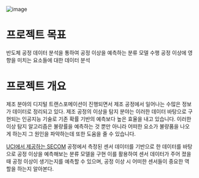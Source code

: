 ![image](https://user-images.githubusercontent.com/82854823/135168977-813ca642-1140-4431-b374-7bf8094b67d0.png)

# 프로젝트 목표

반도체 공정 데이터 분석을 통하여 공정 이상을 예측하는 분류 모델 수행
공정 이상에 영향을 미치는 요소들에 대한 데이터 분석

# 프로젝트 개요

제조 분야의 디지털 트랜스포메이션이 진행되면서 제조 공정에서 일어나는 수많은 정보가 데이터로 정리되고 있다.
제조 공정의 이상을 탐지 분야는 이러한 데이터 바탕으로 구현되는 인공지능 기술로 기존 확률 기반의 예측보다 높은 효율을 내고 있습니다.
이러한 이상 탐지 알고리즘은 불량률을 예측하는 것 뿐만 아니라 어떠한 요소가 불량품을 나오게 하는지 그 원인을 파악하는데 또한 도움을 줄 수 있습니다. 


[UCI에서 제공하는 SECOM](https://archive.ics.uci.edu/ml/datasets/SECOM) 공정에서 측정된 센서 데이터를 기반으로 한 데이터를 바탕으로 공정 이상을 예측해보는 분류 모델을 구현
이를 활용하여 센서 데이터가 주어 졌을 때 공정 이상이 생기는지를 예측할 수 있으며, 공정 이상 시 어떠한 센서들이 중요한 역할을 하는지 알아본다.

